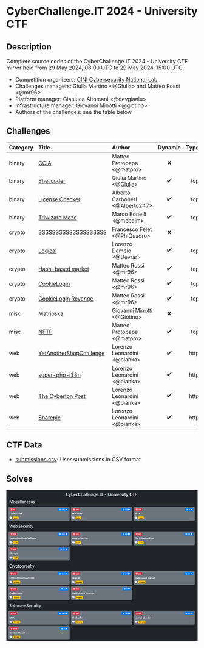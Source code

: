 # CyberChallenge.IT 2024 - University CTF

## Description

Complete source codes of the CyberChallenge.IT 2024 - University CTF mirror held from 29 May 2024, 08:00 UTC to 29 May 2024, 15:00 UTC.

- Competition organizers: [CINI Cybersecurity National Lab](https://cybersecnatlab.it/)
- Challenges managers: Giulia Martino <@Giulia> and Matteo Rossi <@mr96>
- Platform manager: Gianluca Altomani <@devgianlu>
- Infrastructure manager: Giovanni Minotti <@giotino>
- Authors of the challenges: see the table below

## Challenges

| Category | Title                            | Author                          | Dynamic            | Type  | Url                                                 | Port  | Solves |
| :------- | :------------------------------- | :------------------------------ | :----------------: | ----: | --------------------------------------------------: | :---: |  ----: |
| binary   | [CCIA](binary01)                 | Matteo Protopapa <@matpro>      | :x:                |       |                                                     |       |    106 |
| binary   | [Shellcoder](binary02)           | Giulia Martino <@Giulia>        | :heavy_check_mark: | tcp   | shellcoder.challs.external.open.ecsc2024.it         | 38201 |     31 |
| binary   | [License Checker](binary03)      | Alberto Carboneri <@Alberto247> | :heavy_check_mark: | tcp   | licensechecker.challs.external.open.ecsc2024.it     | 38204 |     10 |
| binary   | [Triwizard Maze](binary04)       | Marco Bonelli <@mebeim>         | :heavy_check_mark: | tcp   | triwizard-maze.challs.external.open.ecsc2024.it     | 38202 |      3 |
| crypto   | [SSSSSSSSSSSSSSSSSSSS](crypto01) | Francesco Felet <@PhiQuadro>    | :x:                |       |                                                     |       |   127  |
| crypto   | [Logical](crypto02)              | Lorenzo Demeio <@Devrar>        | :heavy_check_mark: | tcp   | logical.challs.external.open.ecsc2024.it            | 38207 |     27 |
| crypto   | [Hash-based market](crypto03)    | Matteo Rossi <@mr96>            | :heavy_check_mark: | tcp   | hashmarket.challs.external.open.ecsc2024.it         | 38206 |     11 |
| crypto   | [CookieLogin](crypto04)          | Matteo Rossi <@mr96>            | :heavy_check_mark: | tcp   | cookielogin.challs.external.open.ecsc2024.it        | 38200 |      6 |
| crypto   | [CookieLogin Revenge](crypto05)  | Matteo Rossi <@mr96>            | :heavy_check_mark: | tcp   | cookieloginrevenge.challs.external.open.ecsc2024.it | 38212 |      1 |
| misc     | [Matrioska](misc01)              | Giovanni Minotti <@Giotino>     | :x:                |       |                                                     |       |     78 |
| misc     | [NFTP](misc02)                   | Matteo Protopapa <@matpro>      | :heavy_check_mark: | tcp   | nftp.challs.external.open.ecsc2024.it               | 38203 |      6 |
| web      | [YetAnotherShopChallenge](web01) | Lorenzo Leonardini <@pianka>    | :heavy_check_mark: | http  | yasc.challs.external.open.ecsc2024.it               | 38208 |    131 |
| web      | [super-php-i18n](web02)          | Lorenzo Leonardini <@pianka>    | :heavy_check_mark: | http  | super-php-i18n.challs.external.open.ecsc2024.it     | 38209 |     45 |
| web      | [The Cyberton Post](web03)       | Lorenzo Leonardini <@pianka>    | :heavy_check_mark: | http  | thecybertonpost.challs.external.open.ecsc2024.it    | 38210 |     21 |
| web      | [Sharepic](web04)                | Lorenzo Leonardini <@pianka>    | :heavy_check_mark: | http  | sharepic.challs.external.open.ecsc2024.it           | 38211 |     12 |

## CTF Data

- [submissions.csv](data/submissions.csv): User submissions in CSV format

## Solves

![solves](data/solves.png)
